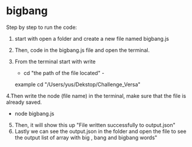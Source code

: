 # bigbang
Step by step to run the code:
1. start with open a folder and create a new file named bigbang.js
2. Then, code in the bigbang.js file and open the terminal.
3. From the terminal start with write
   
   - cd "the path of the file located" -

   example cd "/Users/yus/Dekstop/Challenge_Versa"

4.Then write the node (file name) in the terminal, make sure that the file is already saved.
  - node bigbang.js
5. Then, it will show this up "File written successfully to output.json"
6. Lastly we can see the output.json in the folder and open the file to see the output list of array with big , bang and bigbang words"


